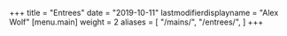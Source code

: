 +++
title = "Entrees"
date = "2019-10-11"
lastmodifierdisplayname = "Alex Wolf"
[menu.main]
weight = 2
aliases = [
    "/mains/",
    "/entrees/",
]
+++


